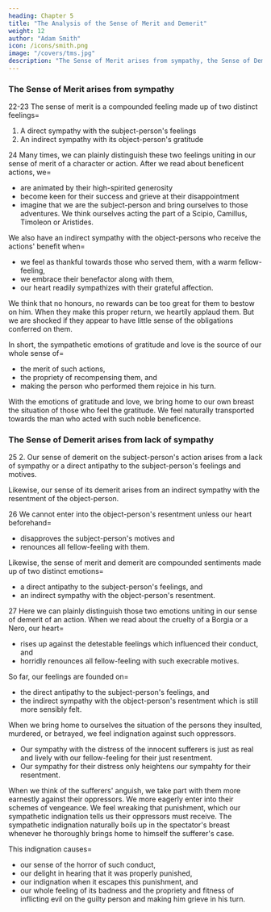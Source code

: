 ```yaml
---
heading: Chapter 5
title: "The Analysis of the Sense of Merit and Demerit"
weight: 12
author: "Adam Smith"
icon: /icons/smith.png
image: "/covers/tms.jpg"
description: "The Sense of Merit arises from sympathy, the Sense of Demerit arises from lack of sympathy"
---
```




### The Sense of Merit arises from sympathy
<!-- 
22

1. Our sense of merit on a subject-person's actions comes from a direct sympathy with the subject-person's feelings and motives.

Our sense of its merit arises from an indirect sympathy with the gratitude of the action's receiver or its object-person.
We can only thoroughly enter into the beneficiary's gratitude if we approve of the benefactor's motives beforehand. Thus,  -->

22-23 The sense of merit is a compounded feeling made up of two distinct feelings=  
1. A direct sympathy with the subject-person's feelings
2. An indirect sympathy with its object-person's gratitude


24 Many times, we can plainly distinguish these two feelings uniting in our sense of merit of a character or action. After we read about beneficent actions, we= 
<!-- - eagerly enter into such designs, -->
- are animated by their high-spirited generosity
- become keen for their success and grieve at their disappointment
- imagine that we are the subject-person and bring ourselves to those adventures. We think ourselves acting the part of a Scipio, Camillus, Timoleon or Aristides.

<!-- So far, our feelings come from the direct sympathy with subject-person. The  are not less sensibly felt. 
Whenever we place ourselves in their situation=  -->

We also have an indirect sympathy with the object-persons who receive the actions' benefit when= 
- we feel as thankful towards those who served them, with a warm fellow-feeling,
- we embrace their benefactor along with them,
- our heart readily sympathizes with their grateful affection.

We think that no honours, no rewards can be too great for them to bestow on him. When they make this proper return, we heartily applaud them. But we are shocked if they appear to have little sense of the obligations conferred on them. 

In short, the sympathetic emotions of gratitude and love is the source of our whole sense of= 
- the merit of such actions,
- the propriety of recompensing them, and
- making the person who performed them rejoice in his turn.

With the emotions of gratitude and love, we bring home to our own breast the situation of those who feel the gratitude. We feel naturally transported towards the man who acted with such noble beneficence.


### The Sense of Demerit arises from lack of sympathy


25 2. Our sense of demerit on the subject-person's action arises from a lack of sympathy or a direct antipathy to the subject-person's feelings and motives.

Likewise, our sense of its demerit arises from an indirect sympathy with the resentment of the object-person.


26 We cannot enter into the object-person's resentment unless our heart beforehand= 
- disapproves the subject-person's motives and
- renounces all fellow-feeling with them.

Likewise, the sense of merit and demerit are compounded sentiments made up of two distinct emotions= 
- a direct antipathy to the subject-person's feelings, and
- an indirect sympathy with the object-person's resentment.


27 Here we can plainly distinguish those two emotions uniting in our sense of demerit of an action. When we read about the cruelty of a Borgia or a Nero, our heart= 
- rises up against the detestable feelings which influenced their conduct, and
- horridly renounces all fellow-feeling with such execrable motives.

So far, our feelings are founded on= 
- the direct antipathy to the subject-person's feelings, and
- the indirect sympathy with the object-person's resentment which is still more sensibly felt.

When we bring home to ourselves the situation of the persons they insulted, murdered, or betrayed, we feel indignation against such oppressors.
- Our sympathy with the distress of the innocent sufferers is just as real and lively with our fellow-feeling for their just resentment.
- Our sympathy for their distress only heightens our sympahty for their resentment.

When we think of the sufferers' anguish, we take part with them more earnestly against their oppressors. We more eagerly enter into their schemes of vengeance. We feel wreaking that punishment, which our sympathetic indignation tells us their oppressors must receive. The sympathetic indignation naturally boils up in the spectator's breast whenever he thoroughly brings home to himself the sufferer's case.

This indignation causes= 
- our sense of the horror of such conduct,
- our delight in hearing that it was properly punished,
- our indignation when it escapes this punishment, and
- our whole feeling of its badness and the propriety and fitness of inflicting evil on the guilty person and making him grieve in his turn.
